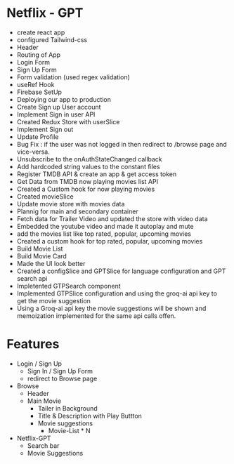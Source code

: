 # Netflix - GPT
- create react app
- configured Tailwind-css
- Header 
- Routing of App
- Login Form
- Sign Up Form
- Form validation (used regex validation)
- useRef Hook
- Firebase SetUp
- Deploying our app to production
- Create Sign up User account
- Implement Sign in user API
- Created Redux Store with userSlice
- Implement Sign out
- Update Profile   
- Bug Fix : if the user was not logged in then redirect to /browse page and vice-versa.
- Unsubscribe to the onAuthStateChanged callback
- Add hardcoded string values to the constant files
- Register TMDB API & create an app & get access token
- Get Data  from TMDB now playing movies list API
- Created a Custom hook for now playing movies
- Created movieSlice
- Update movie store with movies data
- Plannig for main and secondary container
- Fetch data for Trailer Video and updated the store with video data 
- Embedded the youtube video and made it autoplay and mute
- add the movies list like top rated, popular, upcoming movies
- Created a custom hook for top rated, popular, upcoming movies
- Build Movie List
- Build Movie Card
- Made the UI look better
- Created a configSlice and GPTSlice for language configuration and GPT search api
- Impletented GTPSearch component
- Implemented GTPSlice configuration and using the groq-ai api key to get the movie suggestion
- Using a Groq-ai api key the movie suggestions will be shown and memoization implemented for the same api calls offen.

# Features
- Login / Sign Up
    - Sign In / Sign Up Form
    - redirect to Browse page
- Browse 
    - Header
    - Main Movie
        - Tailer in Background
        - Title & Description with Play Buttton
        - Movie suggestions
            - Movie-List * N
- Netflix-GPT
    - Search bar
    - Movie Suggestions
